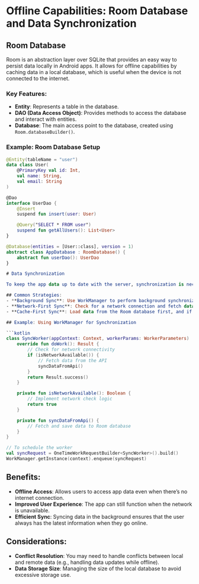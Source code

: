 # Offline Capabilities: Room Database and Data Synchronization

## Room Database
Room is an abstraction layer over SQLite that provides an easy way to persist data locally in Android apps. It allows for offline capabilities by caching data in a local database, which is useful when the device is not connected to the internet.

### Key Features:
- **Entity**: Represents a table in the database.
- **DAO (Data Access Object)**: Provides methods to access the database and interact with entities.
- **Database**: The main access point to the database, created using `Room.databaseBuilder()`.

### Example: Room Database Setup

```kotlin
@Entity(tableName = "user")
data class User(
    @PrimaryKey val id: Int,
    val name: String,
    val email: String
)

@Dao
interface UserDao {
    @Insert
    suspend fun insert(user: User)

    @Query("SELECT * FROM user")
    suspend fun getAllUsers(): List<User>
}

@Database(entities = [User::class], version = 1)
abstract class AppDatabase : RoomDatabase() {
    abstract fun userDao(): UserDao
}

# Data Synchronization

To keep the app data up to date with the server, synchronization is necessary. You can fetch new data from the server when the app goes online and store it in the Room database.

## Common Strategies:
- **Background Sync**: Use WorkManager to perform background synchronization tasks when the device is connected to the internet.
- **Network-First Sync**: Check for a network connection and fetch data from the API. If offline, use cached data from the Room database.
- **Cache-First Sync**: Load data from the Room database first, and if necessary, update it with fresh data from the API.

## Example: Using WorkManager for Synchronization

```kotlin
class SyncWorker(appContext: Context, workerParams: WorkerParameters) : Worker(appContext, workerParams) {
    override fun doWork(): Result {
        // Check for network connectivity
        if (isNetworkAvailable()) {
            // Fetch data from the API
            syncDataFromApi()
        }
        return Result.success()
    }

    private fun isNetworkAvailable(): Boolean {
        // Implement network check logic
        return true
    }

    private fun syncDataFromApi() {
        // Fetch and save data to Room database
    }
}

// To schedule the worker
val syncRequest = OneTimeWorkRequestBuilder<SyncWorker>().build()
WorkManager.getInstance(context).enqueue(syncRequest)
```

## Benefits:
- **Offline Access**: Allows users to access app data even when there’s no internet connection.
- **Improved User Experience**: The app can still function when the network is unavailable.
- **Efficient Sync**: Syncing data in the background ensures that the user always has the latest information when they go online.

## Considerations:
- **Conflict Resolution**: You may need to handle conflicts between local and remote data (e.g., handling data updates while offline).
- **Data Storage Size**: Managing the size of the local database to avoid excessive storage use.